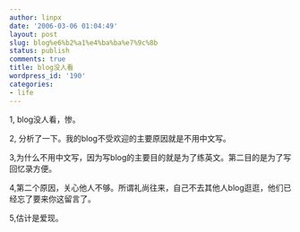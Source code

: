 ```yaml
---
author: linpx
date: '2006-03-06 01:04:49'
layout: post
slug: blog%e6%b2%a1%e4%ba%ba%e7%9c%8b
status: publish
comments: true
title: blog没人看
wordpress_id: '190'
categories:
- life
---
```


1, blog没人看，惨。

2, 分析了一下。我的blog不受欢迎的主要原因就是不用中文写。

3,为什么不用中文写，因为写blog的主要目的就是为了练英文。第二目的是为了写回忆录方便。

4,第二个原因，关心他人不够。所谓礼尚往来，自己不去其他人blog逛逛，他们已经忘了要来你这留言了。

5,估计是爱现。

